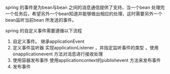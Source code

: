 spring 的事件是为bean与bean 之间的消息通信提供了支持，当一个bean 处理完一个任务后，希望另外一个bean知道并能够做出相应的处理，这时需要另外一个bean监听当前bean 所发送的事件。

spring 的自定义事件需要遵循以下流程

1. 自定义事件。 继承applicationEvent
2. 定义事件监听器 实现applicationListener ，并指定监听事件的类型 。使用onapplicationevent 方法对消息进行接收处理 
3. 使用容器发布事件  使用applicationcontext的publishevent 方法来发布事件
4. 发布事件